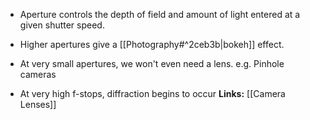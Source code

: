 - Aperture controls the depth of field and amount of light entered at a given shutter speed.
- Higher apertures give a [[Photography#^2ceb3b|bokeh]] effect.

- At very small apertures, we won't even need a lens. e.g. Pinhole cameras
- At very high f-stops, diffraction begins to occur
**Links:**
[[Camera Lenses]]